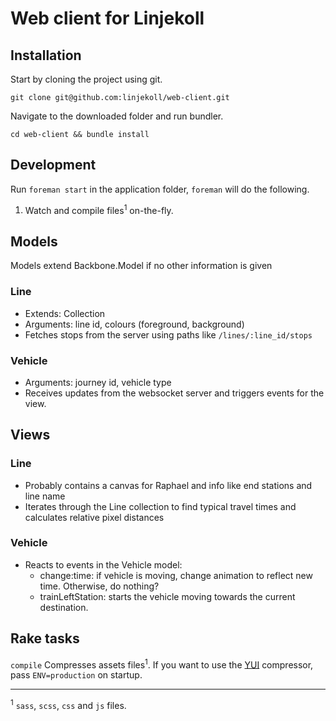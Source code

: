 # Web client for Linjekoll

## Installation

Start by cloning the project using git.

`git clone git@github.com:linjekoll/web-client.git`

Navigate to the downloaded folder and run bundler.

`cd web-client && bundle install`

## Development

Run `foreman start` in the application folder, `foreman` will do the following.

1. Watch and compile files<sup>1</sup> on-the-fly.

## Models

Models extend Backbone.Model if no other information is given

### Line
- Extends: Collection
- Arguments: line id, colours (foreground, background)
- Fetches stops from the server using paths like `/lines/:line_id/stops`

### Vehicle
- Arguments: journey id, vehicle type
- Receives updates from the websocket server and triggers events for the view.

## Views

### Line
- Probably contains a canvas for Raphael and info like end stations and line name
- Iterates through the Line collection to find typical travel times and calculates relative pixel distances

### Vehicle
- Reacts to events in the Vehicle model:
  - change:time: if vehicle is moving, change animation to reflect new time. Otherwise, do nothing?
  - trainLeftStation: starts the vehicle moving towards the current destination.

## Rake tasks

`compile` Compresses assets files<sup>1</sup>. 
If you want to use the [YUI](http://developer.yahoo.com/yui/compressor/) compressor, pass `ENV=production` on startup.

------------

<sup>1</sup> `sass`, `scss`, `css` and `js` files.
